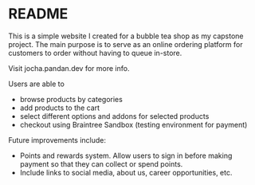 # README

This is a simple website I created for a bubble tea shop as my capstone project. The main purpose is to serve as an online ordering platform for customers to order without having to queue in-store.

Visit jocha.pandan.dev for more info.

Users are able to 
- browse products by categories
- add products to the cart
- select different options and addons for selected products
- checkout using Braintree Sandbox (testing environment for payment)

Future improvements include:
- Points and rewards system. Allow users to sign in before making payment so that they can collect or spend points.
- Include links to social media, about us, career opportunities, etc.
